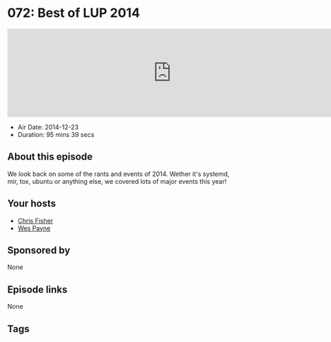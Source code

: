 # 072: Best of LUP 2014

<iframe src="https://player.fireside.fm/v2/RUkczH-V+Y5qyeHkn?theme=dark" width="740" height="200" frameborder="0" scrolling="no"></iframe>

* Air Date: 2014-12-23
* Duration: 95 mins 39 secs

## About this episode

We look back on some of the rants and events of 2014. Wether it's systemd, mir, tox, ubuntu or anything else, we covered lots of major events this year!

## Your hosts
* [Chris Fisher](https://linuxunplugged.com/hosts/chrislas)
* [Wes Payne](https://linuxunplugged.com/hosts/wes)

## Sponsored by

None



## Episode links

None



## Tags

